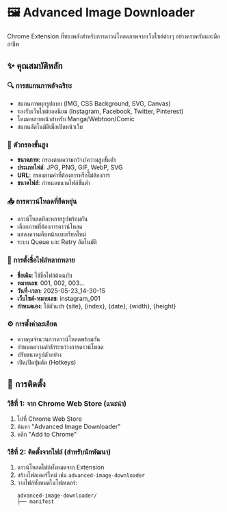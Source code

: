 # 🖼️ Advanced Image Downloader

Chrome Extension ที่ทรงพลังสำหรับการดาวน์โหลดภาพจากเว็บไซต์ต่างๆ อย่างครบครันและมืออาชีพ

## ✨ คุณสมบัติหลัก

### 🔍 การสแกนภาพอัจฉริยะ
- สแกนภาพทุกรูปแบบ (IMG, CSS Background, SVG, Canvas)
- รองรับเว็บไซต์ยอดนิยม (Instagram, Facebook, Twitter, Pinterest)
- โหมดหลายหน้าสำหรับ Manga/Webtoon/Comic
- สแกนอัตโนมัติเมื่อเปิดหน้าเว็บ

### 🎯 ตัวกรองขั้นสูง
- **ขนาดภาพ**: กรองตามความกว้าง/ความสูงขั้นต่ำ
- **ประเภทไฟล์**: JPG, PNG, GIF, WebP, SVG
- **URL**: กรองตามคำที่ต้องการหรือไม่ต้องการ
- **ขนาดไฟล์**: กำหนดขนาดไฟล์ขั้นต่ำ

### 📥 การดาวน์โหลดที่ยืดหยุ่น
- ดาวน์โหลดทีละหลายรูปพร้อมกัน
- เลือกภาพที่ต้องการดาวน์โหลด
- แสดงความคืบหน้าแบบเรียลไทม์
- ระบบ Queue และ Retry อัตโนมัติ

### 📁 การตั้งชื่อไฟล์หลากหลาย
- **ชื่อเดิม**: ใช้ชื่อไฟล์ต้นฉบับ
- **หมายเลข**: 001, 002, 003...
- **วันที่-เวลา**: 2025-05-23_14-30-15
- **เว็บไซต์-หมายเลข**: instagram_001
- **กำหนดเอง**: ใช้ตัวแปร {site}, {index}, {date}, {width}, {height}

### ⚙️ การตั้งค่าละเอียด
- ควบคุมจำนวนการดาวน์โหลดพร้อมกัน
- กำหนดความล่าช้าระหว่างการดาวน์โหลด
- ปรับขนาดรูปตัวอย่าง
- เปิด/ปิดปุ่มลัด (Hotkeys)

## 🚀 การติดตั้ง

### วิธีที่ 1: จาก Chrome Web Store (แนะนำ)
1. ไปที่ Chrome Web Store
2. ค้นหา "Advanced Image Downloader"
3. คลิก "Add to Chrome"

### วิธีที่ 2: ติดตั้งจากไฟล์ (สำหรับนักพัฒนา)
1. ดาวน์โหลดไฟล์ทั้งหมดจาก Extension
2. สร้างโฟลเดอร์ใหม่ เช่น `advanced-image-downloader`
3. วางไฟล์ทั้งหมดในโฟลเดอร์:
   ```
   advanced-image-downloader/
   ├── manifest
